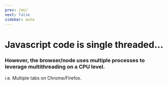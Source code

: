 ```yaml
---
prev: /en/
next: false
sidebar: auto
---
```


# Javascript code is single threaded...

### However, the browser/node uses multiple processes to leverage multithreading on a CPU level.

i.e. Multiple tabs on Chrome/Firefox.



<!-- ### Async Javascript (single-thread) 

``` js
function downloadData(source, callback) {
  return callback()
}

function handleData (error, data) {
  if (error) { 
    console.error('there was a problem with', error);
  } else { 
    console.log('download finished', data) 
  }
  return data;
}

downloadData('http://www.bbc.com/news/world-asia-43818751', handleData);
```


### form submission

``` js
var form = document.querySelector('form')
form.onsubmit = function (submitEvent) {
  var name = document.querySelector('input').value
  request({
    uri: "http://example.com/upload",
    body: name,
    method: "POST"
  }, function (err, response, body) {
    var statusMessage = document.querySelector('.status')
    if (err) return statusMessage.value = err
    statusMessage.value = body
  })
}
``` -->